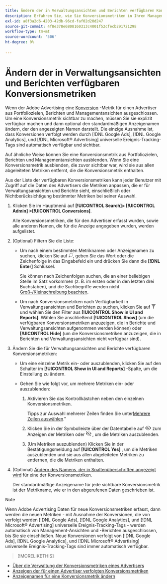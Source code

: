 ```yaml
---
title: Ändern der in Verwaltungsansichten und Berichten verfügbaren Konversionsmetriken
description: Erfahren Sie, wie Sie Konversionsmetriken in Ihren Management-Ansichten und -Berichten verfügbar machen.
exl-id: a8f3a2d6-4203-42db-96cd-faf02d20d247
source-git-commit: 4f8e378e6808160313c4001f52cfecb291721298
workflow-type: tm+mt
source-wordcount: '506'
ht-degree: 0%

---
```


# Ändern der in Verwaltungsansichten und Berichten verfügbaren Konversionsmetriken

Wenn der Adobe Advertising eine [Konversion](/help/search-social-commerce/glossary.md#c-d) -Metrik für einen Advertiser aus Portfoliozielen, Berichten und Managementansichten ausgeschlossen. Um eine Konversionsmetrik sichtbar zu machen, müssen Sie sie explizit verfügbar machen und dann optional den standardmäßigen Anzeigenamen ändern, der den angezeigten Namen darstellt. Die einzige Ausnahme ist, dass Konversionen verfolgt werden durch [!DNL Google Ads], [!DNL Google Analytics], und [!DNL Microsoft® Advertising] universelle Ereignis-Tracking-Tags sind automatisch verfügbar und sichtbar.

Auf ähnliche Weise können Sie eine Konversionsmetrik aus Portfoliozielen, Berichten und Managementansichten ausblenden. Wenn Sie eine Konversionsmetrik ausblenden, die zuvor sichtbar war, wird sie aus allen abgeleiteten Metriken entfernt, die die Konversionsmetrik enthalten.

Aus der Liste der verfügbaren Konversionsmetriken kann jeder Benutzer mit Zugriff auf die Daten des Advertisers die Metriken anpassen, die er für Verwaltungsansichten und Berichte sieht, einschließlich oder Nichtberücksichtigung bestimmter Metriken bei seiner Auswahl.

1. Klicken Sie im Hauptmenü auf **[!UICONTROL Search]> [!UICONTROL Admin] >[!UICONTROL Conversions]**.

   Alle Konversionsmetriken, die für den Advertiser erfasst wurden, sowie alle anderen Namen, die für die Anzeige angegeben wurden, werden aufgelistet.

1. (Optional) Filtern Sie die Liste:

   * Um nach einem bestimmten Metriknamen oder Anzeigenamen zu suchen, klicken Sie auf ![Suche](/help/search-social-commerce/assets/search.png "Suche"), geben Sie das Wort oder die Zeichenfolge in das Eingabefeld ein und drücken Sie dann die **[!DNL Enter]** Schlüssel.

     Sie können nach Zeichenfolgen suchen, die an einer beliebigen Stelle im Satz vorkommen (z. B. im ersten oder in den letzten drei Buchstaben), und die Suchbegriffe werden nicht [Groß-/Kleinschreibung beachten](/help/search-social-commerce/glossary.md#c-d).

   * Um nach Konversionsmetriken nach Verfügbarkeit in Verwaltungsansichten und Berichten zu suchen, klicken Sie auf ![Filter](/help/search-social-commerce/assets/filter.png "Filter")und wählen Sie den Filter aus **[!UICONTROL Show in UI and Reports]**. Wählen Sie anschließend **[!UICONTROL Show]** (um die verfügbaren Konversionsmetriken anzuzeigen, die in Berichte und Verwaltungsansichten aufgenommen werden können) oder **[!UICONTROL Hide]** (um die Konversionsmetriken anzuzeigen, die in Berichten und Verwaltungsansichten nicht verfügbar sind).

1. Ändern Sie die für Verwaltungsansichten und Berichte verfügbaren Konversionsmetriken:

   * Um eine einzelne Metrik ein- oder auszublenden, klicken Sie auf den Schalter im **[!UICONTROL Show in UI and Reports]** -Spalte, um die Einstellung zu ändern.

   * Gehen Sie wie folgt vor, um mehrere Metriken ein- oder auszublenden:

      1. Aktivieren Sie das Kontrollkästchen neben den einzelnen Konversionsmetriken.

         Tipps zur Auswahl mehrerer Zeilen finden Sie unter[Mehrere Zeilen auswählen](/help/search-social-commerce/common-tasks/navigation-editing-selection/multiple-rows-select.md).&quot;

      1. Klicken Sie in der Symbolleiste über der Datentabelle auf ![Anzeigen](/help/search-social-commerce/assets/show.png "Anzeigen") zum Anzeigen der Metriken oder ![Ausblenden](/help/search-social-commerce/assets/hide.png "Ausblenden") , um die Metriken auszublenden.

      1. (Um Metriken auszublenden) Klicken Sie in der Bestätigungsmeldung auf **[!UICONTROL Yes]** , um die Metriken auszublenden und sie aus allen abgeleiteten Metriken zu entfernen, die die Metriken enthalten.

1. (Optional) [Ändern des Namens, der in Spaltenüberschriften angezeigt wird](conversion-metric-edit-display-name.md) für eine der Konversionsmetriken.

   Der standardmäßige Anzeigename für jede sichtbare Konversionsmetrik ist der Metrikname, wie er in den abgerufenen Daten geschrieben ist.

>[!NOTE]
>
>Wenn Adobe Advertising Daten für neue Konversionsmetriken erfasst, dann werden die neuen Metriken - mit Ausnahme der Konversionen, die von verfolgt werden [!DNL Google Ads], [!DNL Google Analytics], und [!DNL Microsoft® Advertising] universelle Ereignis-Tracking-Tags - werden automatisch von Management-Ansichten und -Berichten ausgeschlossen, bis Sie sie einschließen. Neue Konversionen verfolgt von [!DNL Google Ads], [!DNL Google Analytics], und [!DNL Microsoft® Advertising] universelle Ereignis-Tracking-Tags sind immer automatisch verfügbar.

>[!MORELIKETHIS]
>
* [Über die Verwaltung der Konversionsmetriken eines Advertisers](conversion-metric-about.md)
* [Anzeigen der für einen Advertiser verfolgten Konversionsmetriken](conversion-metric-view-tracked.md)
* [Anzeigenamen für eine Konversionsmetrik ändern](conversion-metric-edit-display-name.md)
